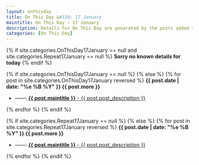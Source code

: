 ```yaml
---
layout: onthisday
title: On This Day &#124; 17 January
maintitle: On This Day — 17 January
description: Details for On This Day are genarated by the posts added to the website so the content is subject to changes/updates over time.
categories: [On This Day]
---
```


{% if site.categories.OnThisDay17January == null and site.categories.Repeat17January == null %}
<strong>Sorry no known details for today</strong>
{% endif %}

{% if site.categories.OnThisDay17January == null %}
{% else %}
{% for post in site.categories.OnThisDay17January reversed %}
<strong>{{ post.date | date: "%e %B %Y" }} {{ post.more }}</strong>
<ul>
<li> ——: <a href="{{ post.url }}"><strong>{{ post.maintitle }}</strong> - {{ post.post_description }}</a></li>
</ul>
{% endfor %}
{% endif %}

{% if site.categories.Repeat17January == null %}
{% else %}
{% for post in site.categories.Repeat17January reversed %}
<strong>{{ post.date | date: "%e %B %Y" }} {{ post.more }}</strong>
<ul>
<li> ——: <a href="{{ post.url }}"><strong>{{ post.maintitle }}</strong> - {{ post.post_description }}</a></li>
</ul>
{% endfor %}
{% endif %}
